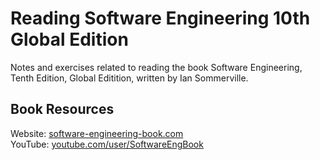 # Reading Software Engineering 10th Global Edition

Notes and exercises related to reading the book Software Engineering, Tenth Edition, Global Editition, written by Ian Sommerville.

## Book Resources

Website: [software-engineering-book.com](software-engineering-book.com)  
YouTube: [youtube.com/user/SoftwareEngBook](youtube.com/user/SoftwareEngBook)  
